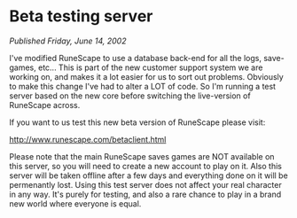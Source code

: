 # Beta testing server
*Published Friday, June 14, 2002*

I've modified RuneScape to use a database back-end for all the logs, save-games, etc... This is part of the new customer support system we are working on, and makes it a lot easier for us to sort out problems.
Obviously to make this change I've had to alter a LOT of code. So I'm running a test server based on the new core before switching the live-version of RuneScape across.

If you want to us test this new beta version of RuneScape please visit:

http://www.runescape.com/betaclient.html

Please note that the main RuneScape saves games are NOT available on this server, so you will need to create a new account to play on it. Also this server will be taken offline after a few days and everything done on it will be permenantly lost. Using this test server does not affect your real character in any way. It's purely for testing, and also a rare chance to play in a brand new world where everyone is equal.
